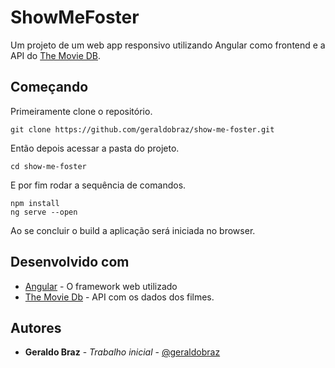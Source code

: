 # ShowMeFoster

Um projeto de um web app responsivo utilizando Angular como frontend e a API do [The Movie DB](https://www.themoviedb.org/documentation/api).

## Começando

Primeiramente clone o repositório.

```
git clone https://github.com/geraldobraz/show-me-foster.git

```

Então depois acessar a pasta do projeto.

```
cd show-me-foster

```

E por fim rodar a sequência de comandos.

```
npm install
ng serve --open
```

Ao se concluir o build a aplicação será iniciada no browser.

<!-- ### Pre-requisitos

Para se executar o projeto são necessárias algumas dependências, tais como o nodeJs e Angular. Caso você não tenha alguma dessas dependências siga os passos a seguir para instala-las -->

## Desenvolvido com

- [Angular](https://angular.io/) - O framework web utilizado
- [The Movie Db](https://www.themoviedb.org/) - API com os dados dos filmes.

## Autores

- **Geraldo Braz** - _Trabalho inicial_ - [@geraldobraz](https://github.com/geraldobraz)
